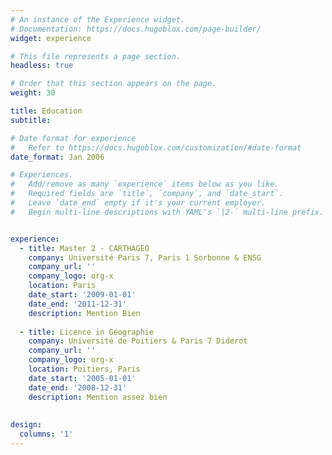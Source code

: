 ```yaml
---
# An instance of the Experience widget.
# Documentation: https://docs.hugoblox.com/page-builder/
widget: experience

# This file represents a page section.
headless: true

# Order that this section appears on the page.
weight: 30

title: Education
subtitle:

# Date format for experience
#   Refer to https://docs.hugoblox.com/customization/#date-format
date_format: Jan 2006

# Experiences.
#   Add/remove as many `experience` items below as you like.
#   Required fields are `title`, `company`, and `date_start`.
#   Leave `date_end` empty if it's your current employer.
#   Begin multi-line descriptions with YAML's `|2-` multi-line prefix.


experience:
  - title: Master 2 - CARTHAGEO
    company: Université Paris 7, Paris 1 Sorbonne & ENSG
    company_url: ''
    company_logo: org-x
    location: Paris
    date_start: '2009-01-01'
    date_end: '2011-12-31'
    description: Mention Bien
  
  - title: Licence in Géographie
    company: Université de Poitiers & Paris 7 Diderot
    company_url: ''
    company_logo: org-x
    location: Poitiers, Paris
    date_start: '2005-01-01'
    date_end: '2008-12-31'
    description: Mention assez bien
  
  
design:
  columns: '1'
---
```

